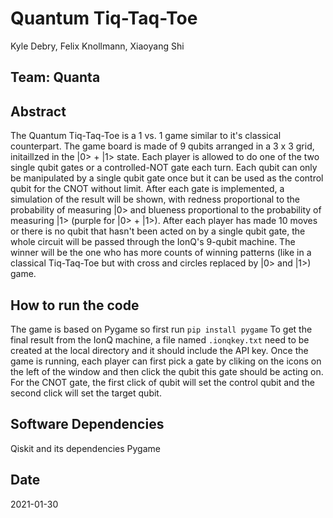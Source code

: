 # Quantum Tiq-Taq-Toe
Kyle Debry, Felix Knollmann, Xiaoyang Shi


## Team: Quanta

## Abstract 
The Quantum Tiq-Taq-Toe is a 1 vs. 1 game similar to it's classical counterpart. The game board is made of 9 qubits arranged in a 3 x 3 grid, initaillzed in the |0> + |1> state. Each player is allowed to do one of the two single qubit gates or a controlled-NOT gate each turn. Each qubit can only be manipulated by a single qubit gate once but it can be used as the control qubit for the CNOT without limit. After each gate is implemented, a simulation of the result will be shown, with redness proportional to the probability of measuring |0> and blueness proportional to the probability of measuring |1> (purple for |0> + |1>). After each player has made 10 moves or there is no qubit that hasn't been acted on by a single qubit gate, the whole circuit will be passed through the IonQ's 9-qubit machine. The winner will be the one who has more counts of winning patterns (like in a classical Tiq-Taq-Toe but with cross and circles replaced by |0> and |1>) game.  

## How to run the code
The game is based on Pygame so first run
`pip install pygame`
To get the final result from the IonQ machine, a file named `.ionqkey.txt` need to be created at the local directory and it should include the API key.
Once the game is running, each player can first pick a gate by cliking on the icons on the left of the window and then click the qubit this gate should be acting on. For the CNOT gate, the first click of qubit will set the control qubit and the second click will set the target qubit.


## Software Dependencies
Qiskit and its dependencies
Pygame

## Date
2021-01-30
